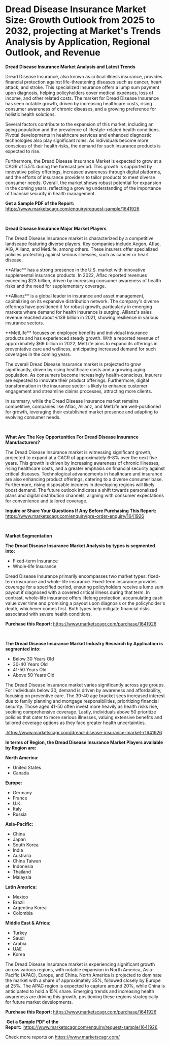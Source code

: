 <p><h1>Dread Disease Insurance Market Size: Growth Outlook from 2025 to 2032, projecting at Market's Trends Analysis by Application, Regional Outlook, and Revenue</h1></p><p><strong>Dread Disease Insurance Market Analysis and Latest Trends</strong></p>
<p><p>Dread Disease Insurance, also known as critical illness insurance, provides financial protection against life-threatening diseases such as cancer, heart attack, and stroke. This specialized insurance offers a lump sum payment upon diagnosis, helping policyholders cover medical expenses, loss of income, and other related costs. The market for Dread Disease Insurance has seen notable growth, driven by increasing healthcare costs, rising consumer awareness of chronic diseases, and a growing preference for holistic health solutions.</p><p>Several factors contribute to the expansion of this market, including an aging population and the prevalence of lifestyle-related health conditions. Pivotal developments in healthcare services and enhanced diagnostic technologies also play significant roles. As individuals become more conscious of their health risks, the demand for such insurance products is expected to rise.</p><p>Furthermore, the Dread Disease Insurance Market is expected to grow at a CAGR of 5.5% during the forecast period. This growth is supported by innovative policy offerings, increased awareness through digital platforms, and the efforts of insurance providers to tailor products to meet diverse consumer needs. Overall, the market shows robust potential for expansion in the coming years, reflecting a growing understanding of the importance of financial security in health management.</p></p>
<p><strong>Get a Sample PDF of the Report:&nbsp;</strong> <a href="https://www.marketscagr.com/enquiry/request-sample/1641926?utm_campaign=2384&utm_medium=2&utm_source=Github&utm_content=ia&utm_term=11032025&utm_id=dread-disease-insurance">https://www.marketscagr.com/enquiry/request-sample/1641926</a></p>
<p>&nbsp;</p>
<p><strong>Dread Disease Insurance Major Market Players</strong></p>
<p><p>The Dread Disease Insurance market is characterized by a competitive landscape featuring diverse players. Key companies include Aegon, Aflac, AIG, Allianz, and MetLife, among others. These insurers offer specialized policies protecting against serious illnesses, such as cancer or heart disease.</p><p>**Aflac** has a strong presence in the U.S. market with innovative supplemental insurance products. In 2022, Aflac reported revenues exceeding $23 billion, driven by increasing consumer awareness of health risks and the need for supplementary coverage.</p><p>**Allianz** is a global leader in insurance and asset management, capitalizing on its expansive distribution network. The company's diverse offerings have positioned it for robust growth, particularly in emerging markets where demand for health insurance is surging. Allianz's sales revenue reached about €139 billion in 2021, showing resilience in various insurance sectors.</p><p>**MetLife** focuses on employee benefits and individual insurance products and has experienced steady growth. With a reported revenue of approximately $69 billion in 2022, MetLife aims to expand its offerings in preventative care and wellness, anticipating increased demand for such coverages in the coming years.</p><p>The overall Dread Disease Insurance market is projected to grow significantly, driven by rising healthcare costs and a growing aging population. As consumers become increasingly health-conscious, insurers are expected to innovate their product offerings. Furthermore, digital transformation in the insurance sector is likely to enhance customer engagement and streamline claims processes, attracting more clients.</p><p>In summary, while the Dread Disease Insurance market remains competitive, companies like Aflac, Allianz, and MetLife are well-positioned for growth, leveraging their established market presence and adapting to evolving consumer needs.</p></p>
<p>&nbsp;</p>
<p><strong>What Are The Key Opportunities For Dread Disease Insurance Manufacturers?</strong></p>
<p><p>The Dread Disease Insurance market is witnessing significant growth, projected to expand at a CAGR of approximately 6-8% over the next five years. This growth is driven by increasing awareness of chronic illnesses, rising healthcare costs, and a greater emphasis on financial security against critical diseases. Technological advancements in healthcare and insurance are also enhancing product offerings, catering to a diverse consumer base. Furthermore, rising disposable incomes in developing regions will likely boost demand. The future outlook indicates a shift towards personalized plans and digital distribution channels, aligning with consumer expectations for convenience and tailored coverage.</p></p>
<p><strong>Inquire or Share Your Questions If Any Before Purchasing This Report:</strong> <a href="https://www.marketscagr.com/enquiry/pre-order-enquiry/1641926?utm_campaign=2384&utm_medium=2&utm_source=Github&utm_content=ia&utm_term=11032025&utm_id=dread-disease-insurance">https://www.marketscagr.com/enquiry/pre-order-enquiry/1641926</a></p>
<p>&nbsp;</p>
<p><strong>Market Segmentation</strong></p>
<p><strong>The Dread Disease Insurance Market Analysis by types is segmented into:</strong></p>
<p><ul><li>Fixed-term Insurance</li><li>Whole-life Insurance</li></ul></p>
<p><p>Dread Disease Insurance primarily encompasses two market types: fixed-term insurance and whole-life insurance. Fixed-term insurance provides coverage for a specified period, ensuring policyholders receive a lump sum payout if diagnosed with a covered critical illness during that term. In contrast, whole-life insurance offers lifelong protection, accumulating cash value over time and promising a payout upon diagnosis or the policyholder's death, whichever comes first. Both types help mitigate financial risks associated with severe health conditions.</p></p>
<p><strong>Purchase this Report:&nbsp;</strong><a href="https://www.marketscagr.com/purchase/1641926?utm_campaign=2384&utm_medium=2&utm_source=Github&utm_content=ia&utm_term=11032025&utm_id=dread-disease-insurance">https://www.marketscagr.com/purchase/1641926</a></p>
<p>&nbsp;</p>
<p><strong>The Dread Disease Insurance Market Industry Research by Application is segmented into:</strong></p>
<p><ul><li>Below 30 Years Old</li><li>30-40 Years Old</li><li>41-50 Years Old</li><li>Above 50 Years Old</li></ul></p>
<p><p>The Dread Disease Insurance market varies significantly across age groups. For individuals below 30, demand is driven by awareness and affordability, focusing on preventive care. The 30-40 age bracket sees increased interest due to family planning and mortgage responsibilities, prioritizing financial security. Those aged 41-50 often invest more heavily as health risks rise, seeking comprehensive coverage. Lastly, individuals above 50 prioritize policies that cater to more serious illnesses, valuing extensive benefits and tailored coverage options as they face greater health uncertainties.</p></p>
<p><a href="https://www.marketscagr.com/dread-disease-insurance-market-r1641926?utm_campaign=2384&utm_medium=2&utm_source=Github&utm_content=ia&utm_term=11032025&utm_id=dread-disease-insurance">&nbsp;https://www.marketscagr.com/dread-disease-insurance-market-r1641926</a></p>
<p><strong>In terms of Region, the Dread Disease Insurance Market Players available by Region are:</strong></p>
<p>
    <p> <strong> North America: </strong>
        <ul>
            <li>United States</li>
            <li>Canada</li>
        </ul>
        </p> 
    <p> <strong> Europe: </strong>
        <ul>
            <li>Germany</li>
            <li>France</li>
            <li>U.K.</li>
            <li>Italy</li>
            <li>Russia</li>
        </ul>
        </p> 
    <p> <strong> Asia-Pacific: </strong>
        <ul>
            <li>China</li>
            <li>Japan</li>
            <li>South Korea</li>
            <li>India</li>
            <li>Australia</li>
            <li>China Taiwan</li>
            <li>Indonesia</li>
            <li>Thailand</li>
            <li>Malaysia</li>
        </ul>
        </p> 
    <p> <strong> Latin America: </strong>
        <ul>
            <li>Mexico</li>
            <li>Brazil</li>
            <li>Argentina Korea</li>
            <li>Colombia</li>
        </ul>
        </p> 
    <p> <strong> Middle East & Africa: </strong>
        <ul>
            <li>Turkey</li>
            <li>Saudi</li>
            <li>Arabia</li>
            <li>UAE</li>
            <li>Korea</li>
        </ul>
    </p>
    </p>
<p><p>The Dread Disease Insurance market is experiencing significant growth across various regions, with notable expansion in North America, Asia-Pacific (APAC), Europe, and China. North America is projected to dominate the market with a share of approximately 35%, followed closely by Europe at 25%. The APAC region is expected to capture around 20%, while China is anticipated to hold a 15% share. Emerging trends and increasing health awareness are driving this growth, positioning these regions strategically for future market developments.</p></p>
<p><strong>Purchase this Report: </strong><a href="https://www.marketscagr.com/purchase/1641926?utm_campaign=2384&utm_medium=2&utm_source=Github&utm_content=ia&utm_term=11032025&utm_id=dread-disease-insurance">https://www.marketscagr.com/purchase/1641926</a></p>
<p>&nbsp;<strong>Get a Sample PDF of the Report:&nbsp;&nbsp;</strong><a href="https://www.marketscagr.com/enquiry/request-sample/1641926?utm_campaign=2384&utm_medium=2&utm_source=Github&utm_content=ia&utm_term=11032025&utm_id=dread-disease-insurance">https://www.marketscagr.com/enquiry/request-sample/1641926</a></p>
<p><strong></strong></p>
<p>Check more reports on <a href="https://www.marketscagr.com/?utm_campaign=2384&utm_medium=2&utm_source=Github&utm_content=ia&utm_term=11032025&utm_id=dread-disease-insurance">https://www.marketscagr.com/</a></p>